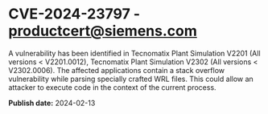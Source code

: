 # CVE-2024-23797 - productcert@siemens.com

A vulnerability has been identified in Tecnomatix Plant Simulation V2201 (All versions < V2201.0012), Tecnomatix Plant Simulation V2302 (All versions < V2302.0006). The affected applications contain a stack overflow vulnerability while parsing specially crafted WRL files. This could allow an attacker to execute code in the context of the current process.

**Publish date:** 2024-02-13
